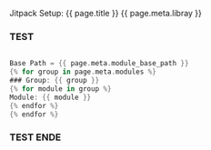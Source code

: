 Jitpack Setup:
{{ page.title }}
{{ page.meta.libray }}

### TEST
```kotlin

Base Path = {{ page.meta.module_base_path }} 
{% for group in page.meta.modules %}
### Group: {{ group }}
{% for module in group %}
Module: {{ module }}
{% endfor %}
{% endfor %}
```

### TEST ENDE
